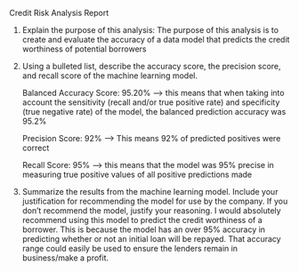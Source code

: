 Credit Risk Analysis Report

1. Explain the purpose of this analysis:
   The purpose of this analysis is to create and evaluate the accuracy of a data model that predicts the credit worthiness of potential borrowers

2. Using a bulleted list, describe the accuracy score, the precision score, and recall score of the machine learning model.

   Balanced Accuracy Score: 95.20% --> this means that when taking into account the sensitivity (recall and/or true positive rate) and specificity (true negative rate) of the model, the balanced prediction accuracy was 95.2%

   Precision Score: 92% --> This means 92% of predicted positives were correct

   Recall Score: 95% --> this means that the model was 95% precise in measuring true positive values of all positive predictions made

4. Summarize the results from the machine learning model. Include your justification for recommending the model for use by the company. If you don’t recommend the model, justify your reasoning.
   I would absolutely recommend using this model to predict the credit worthiness of a borrower. This is because the model has an over 95% accuracy in predicting whether or not an initial loan will be repayed. That accuracy range could easily be used to ensure the lenders    remain in business/make a profit.
